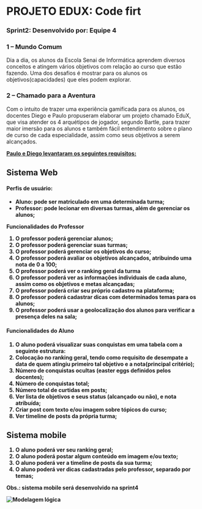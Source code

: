 ﻿<h1>PROJETO EDUX: Code firt</h1>
<h3>Sprint2: Desenvolvido por: Equipe 4</h3>

<h3>1 – Mundo Comum</h3>
<p>Dia a dia, os alunos da Escola Senai de Informática aprendem diversos conceitos e atingem vários objetivos com relação ao curso que estão fazendo. Uma dos desafios é mostrar para os alunos os objetivos(capacidades) que eles podem explorar.</p>

<h3>2 – Chamado para a Aventura</h3>
<p>Com o intuito de trazer uma experiência gamificada para os alunos, os docentes Diego e Paulo propuseram elaborar um projeto chamado EduX, que visa atender os 4 arquétipos de jogador, segundo Bartle,  para trazer maior imersão para os alunos e também fácil entendimento sobre o plano de curso de cada especialidade, assim como seus objetivos a serem alcançados.</p>


<p><b><u>Paulo e Diego levantaram os seguintes requisitos:</u></p>


<h2>Sistema Web</h2>

<h4>Perfis de usuário:</h4>
<ul>
   <li>Aluno: pode ser matriculado em uma determinada turma;</li>
   <li>Professor: pode lecionar em diversas turmas, além de gerenciar os alunos;</li>
</ul>


<p><b>Funcionalidades do Professor</p>
<ol>
   <li>O professor poderá gerenciar alunos;</li>
   <li>O professor poderá gerenciar suas turmas;</li>
   <li>O professor poderá gerenciar os objetivos do curso;</li>
   <li>O professor poderá avaliar os objetivos alcançados, atribuindo uma nota de 0 a 100;</li>
   <li>O professor poderá ver o ranking geral da turma</li>
   <li>O professor poderá ver as informações individuais de cada aluno, assim como os objetivos e metas   alcançadas;</li>
   <li>O professor poderá criar seu próprio cadastro na plataforma;</li>
   <li>O professor poderá cadastrar dicas com determinados temas para os alunos;</li>
   <li>O professor poderá usar a geolocalização dos alunos para verificar a presença deles na sala;</li>
</ol>

 

<h4>Funcionalidades do Aluno</h4>
<ol>
   <li>O aluno poderá visualizar suas conquistas em uma tabela com a seguinte estrutura:</li>
   <li>Colocação no ranking geral, tendo como requisito de desempate a data de quem atingiu primeiro tal  objetivo e a nota(principal critério);</li>
   <li>Número de conquistas ocultas (easter eggs definidos pelos docentes);</li>
   <li>Número de conquistas total;</li>
   <li>Número total de curtidas em posts;</li>
   <li>Ver lista de objetivos e seus status (alcançado ou não), e nota atribuída;</li>
   <li>Criar post com texto e/ou imagem sobre tópicos do curso;</li>
   <li>Ver timeline de posts da própria turma;</li>
</ol>



<h2>Sistema mobile</h2>
<ol>
   <li>O aluno poderá ver seu ranking geral;</li>
   <li>O aluno poderá postar algum conteúdo em imagem e/ou texto;</li>
   <li>O aluno poderá ver a timeline de posts da sua turma;</li>
   <li>O aluno poderá ver dicas cadastradas pelo professor, separado por temas;</li>
</ol>

<p>Obs.: sistema mobile será desenvolvido na sprint4</p>

<img src="https://github.com/LaisMaas/Projeto-EDUX/blob/master/img/DiagramaProjetoEdux.PNG" alt="Modelagem lógica">
